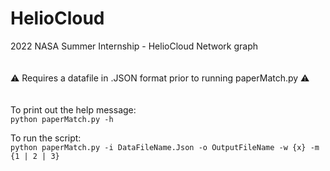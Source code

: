 # HelioCloud
 2022 NASA Summer Internship - HelioCloud Network graph\
 \
 \
⚠️ Requires a datafile in .JSON format prior to running paperMatch.py ⚠️\
\
\
To print out the help message:\
 `python paperMatch.py -h`

To run the script:\
`python paperMatch.py -i DataFileName.Json -o OutputFileName -w {x} -m {1 | 2 | 3}`

